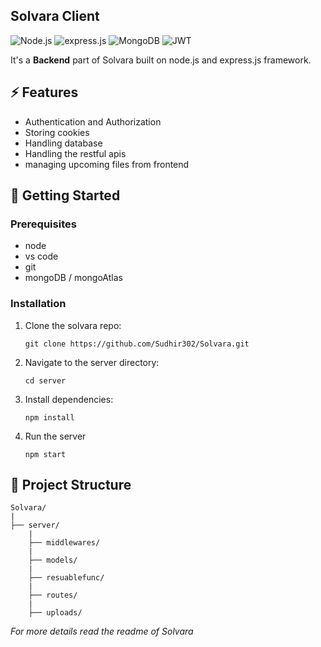 ## Solvara Client
![Node.js](https://img.shields.io/badge/Node.js-339933?style=for-the-badge&logo=nodedotjs&logoColor=white)
![express.js](https://img.shields.io/badge/Express.js-000000?style=for-the-badge&logo=express&logoColor=white)
![MongoDB](https://img.shields.io/badge/MongoDB-47A248?style=for-the-badge&logo=mongodb&logoColor=white)
![JWT](https://img.shields.io/badge/JWT-000000?style=for-the-badge&logo=jsonwebtokens&logoColor=white)

It's a **Backend** part of Solvara built on node.js and express.js framework.

## ⚡️ Features
- Authentication and Authorization
- Storing cookies
- Handling database
- Handling the restful apis
- managing upcoming files from frontend

## 🚀 Getting Started
### Prerequisites
- node
- vs code
- git
- mongoDB / mongoAtlas

### Installation
1. Clone the solvara repo:
    ```
    git clone https://github.com/Sudhir302/Solvara.git
    ```
2. Navigate to the server directory:
    ```
    cd server
    ```
3. Install dependencies:
    ```
    npm install
    ```
4. Run the server
    ```
    npm start
    ```

## 📁 Project Structure

    Solvara/
    |
    ├── server/
        |
        ├── middlewares/
        |
        ├── models/
        |
        ├── resuablefunc/
        |
        ├── routes/
        |
        ├── uploads/

*For more details read the readme of Solvara*